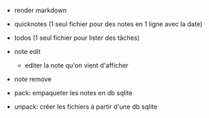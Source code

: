 - render markdown
- quicknotes (1 seul fichier pour des notes en 1 ligne avec la date)
- todos (1 seul fichier pour lister des tâches)
- note edit
  - editer la note qu'on vient d'afficher
- note remove

- pack: empaqueter les notes en db sqlite
- unpack: créer les fichiers à partir d'une db sqlite
